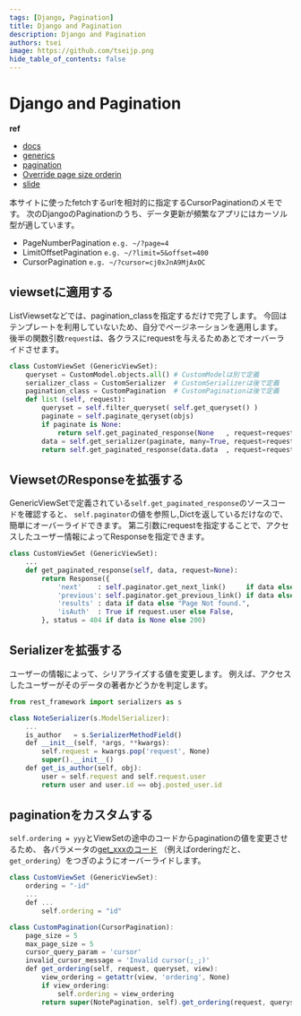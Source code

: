 ```yaml
---
tags: [Django, Pagination]
title: Django and Pagination
description: Django and Pagination
authors: tsei
image: https://github.com/tseijp.png
hide_table_of_contents: false
---
```


# Django and Pagination
__ref__
- [docs](https://www.django-rest-framework.org/api-guide/pagination/)
- [generics](https://github.com/encode/django-rest-framework/blob/master/rest_framework/generics.py)
- [pagination](https://github.com/encode/django-rest-framework/blob/master/rest_framework/pagination.py)
- [Override page size orderin](https://stackoverflow.com/questions/54198331/override-page-size-ordering-of-cursorpagination-in-django-rest-framework)
- [slide](https://www.slideshare.net/c-bata/django-rest-framework-api-pycon-jp-2018-114941317)

本サイトに使ったfetchするurlを相対的に指定するCursorPaginationのメモです。
次のDjangoのPaginationのうち、データ更新が頻繁なアプリにはカーソル型が適しています。
- PageNumberPagination  `e.g. ~/?page=4`
- LimitOffsetPagination `e.g. ~/?limit=5&offset=400`
- CursorPagination      `e.g. ~/?cursor=cj0xJnA9MjAxOC`

## viewsetに適用する
ListViewsetなどでは、pagination_classを指定するだけで完了します。
今回はテンプレートを利用していないため、自分でページネーションを適用します。
後半の関数引数`request`は、各クラスにrequestを与えるためあとでオーバーライドさせます。
```python
class CustomViewSet (GenericViewSet):
    queryset = CustomModel.objects.all() # CustomModelは別で定義
    serializer_class = CustomSerializer  # CustomSerializerは後で定義
    pagination_class = CustomPagination  # CustomPaginationは後で定義
    def list (self, request):
        queryset = self.filter_queryset( self.get_queryset() )
        paginate = self.paginate_qeryset(objs)
        if paginate is None:
            return self.get_paginated_response(None   , request=request)
        data = self.get_serializer(paginate, many=True, request=request)
        return self.get_paginated_response(data.data  , request=request)
```

## ViewsetのResponseを拡張する
GenericViewSetで定義されている`self.get_paginated_response`のソースコードを確認すると、
`self.paginator`の値を参照し,Dictを返しているだけなので、簡単にオーバーライドできます。
第二引数にrequestを指定することで、アクセスしたユーザー情報によってResponseを指定できます。
```python
class CustomViewSet (GenericViewSet):
    ...
    def get_paginated_response(self, data, request=None):
        return Response({
            'next'    : self.paginator.get_next_link()     if data else None,
            'previous': self.paginator.get_previous_link() if data else None,
            'results' : data if data else "Page Not found.",
            'isAuth'  : True if request.user else False,
        }, status = 404 if data is None else 200)
```

## Serializerを拡張する
ユーザーの情報によって、シリアライズする値を変更します。
例えば、アクセスしたユーザーがそのデータの著者かどうかを判定します。
```jsx
from rest_framework import serializers as s

class NoteSerializer(s.ModelSerializer):
    ...
    is_author   = s.SerializerMethodField()
    def __init__(self, *args, **kwargs):
        self.request = kwargs.pop('request', None)
        super().__init__()
    def get_is_author(self, obj):
        user = self.request and self.request.user
        return user and user.id == obj.posted_user.id
```

## paginationをカスタムする
`self.ordering = yyy`とViewSetの途中のコードからpaginationの値を変更させるため、
各パラメータの[get_xxxのコード](https://github.com/encode/django-rest-framework/blob/master/rest_framework/pagination.py#L797)
（例えばorderingだと、`get_ordering`）をつぎのようにオーバーライドします。
```jsx
class CustomViewSet (GenericViewSet):
    ordering = "-id"
    ...
    def ...
        self.ordering = "id"

class CustomPagination(CursorPagination):
    page_size = 5
    max_page_size = 5
    cursor_query_param = 'cursor'
    invalid_cursor_message = 'Invalid cursor(;_;)'
    def get_ordering(self, request, queryset, view):
        view_ordering = getattr(view, 'ordering', None)
        if view_ordering:
            self.ordering = view_ordering
        return super(NotePagination, self).get_ordering(request, queryset, view)
```
